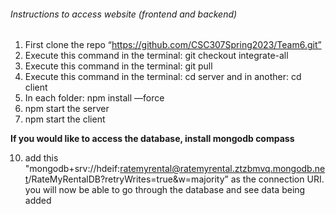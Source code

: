 ###### Instructions to access website (frontend and backend)
1. First clone the repo “https://github.com/CSC307Spring2023/Team6.git”
2. Execute this command in the terminal: git checkout integrate-all
3. Execute this command in the terminal: git pull
4. Execute this command in the terminal: cd server and in another: cd client
5. In each folder: npm install —force
6. npm start the server
7. npm start the client


**If you would like to access the database, install mongodb compass**

10. add this "mongodb+srv://hdeif:ratemyrental@ratemyrental.ztzbmvq.mongodb.net/RateMyRentalDB?retryWrites=true&w=majority” as the connection URI. you will now be able to go through the database and see data being added
